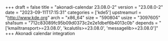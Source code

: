 +++
draft = false
title = "akonadi-calendar 23.08.0-2"
version = "23.08.0-2"
date = "2023-09-11T17:15:31"
categories = ['kde5']
upstreamurl = "http://www.kde.org"
arch = "x86_64"
size = "590804"
usize = "3097605"
sha1sum = "712c83089fc95b09d0373c2e2e1dbef6b4013c0b"
depends = "['kmailtransport>=23.08.0', 'kcalutils>=23.08.0', 'messagelib>=23.08.0']"
+++
Akonadi calendar integration